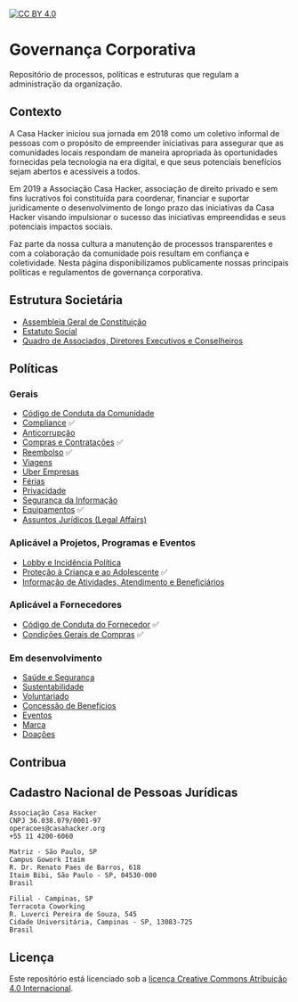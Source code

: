 [![CC BY 4.0][cc-by-shield]][cc-by]

# Governança Corporativa
Repositório de processos, políticas e estruturas que regulam a administração da organização.

## Contexto
A Casa Hacker iniciou sua jornada em 2018 como um coletivo informal de pessoas com o propósito de empreender iniciativas para assegurar que as comunidades locais respondam de maneira apropriada às oportunidades fornecidas pela tecnologia na era digital, e que seus potenciais benefícios sejam abertos e acessíveis a todos.

Em 2019 a Associação Casa Hacker, associação de direito privado e sem fins lucrativos foi constituída para coordenar, financiar e suportar juridicamente o desenvolvimento de longo prazo das iniciativas da Casa Hacker visando impulsionar o sucesso das iniciativas empreendidas e seus potenciais impactos sociais.

Faz parte da nossa cultura a manutenção de processos transparentes e com a colaboração da comunidade pois resultam em confiança e coletividade. Nesta página disponibilizamos publicamente nossas principais políticas e regulamentos de governança corporativa.

## Estrutura Societária
- [Assembleia Geral de Constituição](#)
- [Estatuto Social](#)
- [Quadro de Associados, Diretores Executivos e Conselheiros](QUADRO-SOCIETÁRIO.md)

## Políticas
### Gerais
- [Código de Conduta da Comunidade](CODE_OF_CONDUCT.md)
- [Compliance](compliance.md) :white_check_mark:
- [Anticorrupção](#)
- [Compras e Contratações](compras.md) :white_check_mark:
- [Reembolso](reembolso.md) :white_check_mark:
- [Viagens](#)
- [Uber Empresas](#)
- [Férias](#)
- [Privacidade](#)
- [Segurança da Informação](#)
- [Equipamentos](equipamentos.md) :white_check_mark:
- [Assuntos Jurídicos (Legal Affairs)](#)

### Aplicável a Projetos, Programas e Eventos
- [Lobby e Incidência Política](#)
- [Proteção à Criança e ao Adolescente](protecao-a-criança-e-ao-adolescente.md) :white_check_mark:
- [Informação de Atividades, Atendimento e Beneficiários](#)

### Aplicável a Fornecedores
- [Código de Conduta do Fornecedor](codigo-de-etica-e-conduta-do-fornecedor.md) :white_check_mark:
- [Condições Gerais de Compras](condicoes-gerais-de-compras.md) :white_check_mark:

### Em desenvolvimento
- [Saúde e Segurança](#)
- [Sustentabilidade](#)
- [Voluntariado](#)
- [Concessão de Benefícios](#)
- [Eventos](#)
- [Marca](#)
- [Doações](#)

## Contribua

## Cadastro Nacional de Pessoas Jurídicas
```
Associação Casa Hacker
CNPJ 36.038.079/0001-97
operacoes@casahacker.org
+55 11 4200-6060

Matriz - São Paulo, SP
Campus Gowork Itaim
R. Dr. Renato Paes de Barros, 618
Itaim Bibi, São Paulo - SP, 04530-000
Brasil

Filial - Campinas, SP
Terracota Coworking
R. Luverci Pereira de Souza, 545
Cidade Universitária, Campinas - SP, 13083-725
Brasil
```
## Licença

Este repositório está licenciado sob a [licença Creative Commons Atribuição 4.0 Internacional][cc-by].

[cc-by]: https://creativecommons.org/licenses/by/4.0/deed.pt_BR
[cc-by-image]: https://i.creativecommons.org/l/by/4.0/88x31.png
[cc-by-shield]: https://img.shields.io/badge/License-CC%20BY%204.0-lightgrey.svg
